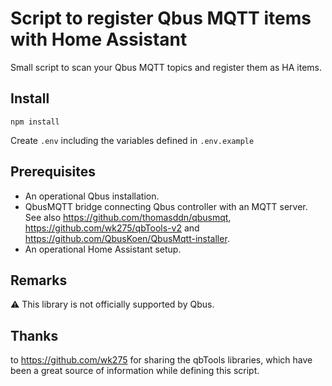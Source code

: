 # Script to register Qbus MQTT items with Home Assistant #

Small script to scan your Qbus MQTT topics and register them as HA items.


## Install

`npm install`

Create ```.env``` including the variables defined in ```.env.example```


## Prerequisites

* An operational Qbus installation. 
* QbusMQTT bridge connecting Qbus controller with an MQTT server. See also https://github.com/thomasddn/qbusmqt, https://github.com/wk275/qbTools-v2 and https://github.com/QbusKoen/QbusMqtt-installer. 
* An operational Home Assistant setup. 


## Remarks

:warning: This library is not officially supported by Qbus.

## Thanks

to https://github.com/wk275 for sharing the qbTools libraries, which have been a great source of information while defining this script.
